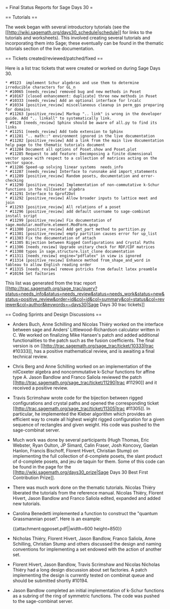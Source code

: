 = Final Status Reports for Sage Days 30 =

== Tutorials ==

The week began with several introductory tutorials (see the [[http://wiki.sagemath.org/days30_schedule|schedule]] for links to the tutorials and worksheets). This involved creating several tutorials and incorporating them into Sage; these eventually can be found in the thematic tutorials section of the live documentation.

== Tickets created/reviewed/patched/fixed ==

Here is a list trac tickets that were created or worked on during Sage Days 30.

    * #9123  implement Schur algebras and use them to determine irreducible characters for GL_n
    * #10065 [needs_review] removed bug and new methods in Poset
    * #10167 [closed enhancement: duplicate] three new methods in Poset
    * #10333 [needs_review] Add an optional interface for lrcalc
    * #10334 [positive_review] miscellaneous cleanup in perm_gps preparing for domains
    * #11263 [positive_review] Markup ".. link" is wrong in the developer guide. Add ".. linkall" to systematically link.
    * #9128 [needs_review] Sphinx should be aware of all.py to find its links
    * #11251 [needs_review] Add todo extension to Sphinx
    * #11281 ".. math::" environment ignored in the live documentation
    * #11282 [positive_review] Add a link from the main live documentation help page to the thematic tutorials document
    * #11284 Document all options of Poset.show and Poset.plot
    * #11285 Request to add feature: Decomposing a finite dimensional vector space with respect to a collection of matrices acting on the vector space.
    * #11286 Speed-up solving linear systems  needs_info
    * #11287 [needs_review] Interface to runsnake and import_statements
    * #11289 [positive_review] Random posets, documentation and error-checking
    * #11290 [positive_review] Implementation of non-commutative k-Schur functions in the nilCoxeter algebra
    * #11291 Interface to Gprof2Dot
    * #11292 [positive_review] Allow broader inputs to lattice meet and join
    * #11293 [positive_review] All relations of a poset
    * #11296 [positive_review] add default username to sage-combinat install script
    * #11299 [positive_review] Fix documentation of sage.modular.modform.element.ModForm.qexp
    * #11300 [positive_review] Add get_part method to partition.py
    * #11301 [positive_review] empty partition causes error for up_list
    * #11303 Fix the documentation of attach
    * #11305 Bijection between Rigged Configurations and Crystal Paths
    * #11306 [needs_review] Upgrade unitary check for RDF/CDF matrices
    * #11308 typos in sage.structure.list_clone documentation
    * #11311 [needs_review] engine="pdflatex" in view is ignored
    * #11314 [positive_review] Enhance method from_shape_and_word in tableau to allow English reading order
    * #11315 [needs_review] remove pstricks from default latex preamble
    * #10194 Set factories

This list was generated from the trac report [[http://trac.sagemath.org/sage_trac/query?status=needs_info&status=needs_review&status=needs_work&status=new&status=positive_review&order=id&col=id&col=summary&col=status&col=reviewer&col=author&keywords=~days30|Sage Days 30 trac tickets]]

== Coding Sprints and Design Discussions ==

 * Anders Buch, Anne Schilling and Nicolas Thiéry worked on the interface between sage and Anders' Littlewood-Richardson calculator written in C. We worked on finalizing Mike Hansen's patch and added additional functionalities to the patch such as the fusion coefficients. The final version is on [[http://trac.sagemath.org/sage_trac/ticket/10333|trac #10333]], has a positive mathematical review, and is awaiting a final technical review.

 * Chris Berg and Anne Schilling worked on an implementation of the nilCoxeter algebra and noncommutative k-Schur functions for affine type A. Jason Bandlow and Franco Saliola reviewed the patch [[http://trac.sagemath.org/sage_trac/ticket/11290|trac #11290]] and it received a positive review.

 * Travis Scrimshaw wrote code for the bijection between rigged configurations and crystal paths and opened the corresponding ticket [[http://trac.sagemath.org/sage_trac/ticket/11305|trac #11305]]. In particular, he implemented the Kleber algorithm which provides an efficient way to create all highest weight rigged configuration for a given sequence of rectangles and given weight. His code was pushed to the sage-combinat server.

 * Much work was done by several participants (Hugh Thomas, Eric Webster, Ryan Oulton, JP Simard, Calin Fraser, Josh Koncovy, Gaelan Hanlon, Francis Bischoff, Florent Hivert, Christian Stump) on implementing the full collection of d-complete posets, the slant product of d-complete posets, and jeu de taquin for them. Some of this code can be found in the page for the [[http://wiki.sagemath.org/days30_prize|Sage Days 30 Best First Contribution Prize]].

 * There was much work done on the thematic tutorials. Nicolas Thiéry liberated the tutorials from the reference manual. Nicolas Thiéry, Florent Hivert, Jason Bandlow and Franco Saliola edited, expanded and added new tutorials.

 * Carolina Benedetti implemented a function to construct the "quantum Grassmannian poset". Here is an example:

   {{attachment:qgposet.pdf||width=600 height=850}}

 * Nicholas Thiéry, Florent Hivert, Jason Bandlow, Franco Saliola, Anne Schilling, Christian Stump and others discussed the design and naming conventions for implementing a set endowed with the action of another set.

 * Florent Hivert, Jason Bandlow, Travis Scrimshaw and Nicolas Nicholas Thiéry had a long design discussion about set factories. A patch implementing the design is currently tested on combinat queue and should be submitted shortly #10194.

 * Jason Bandlow completed an initial implementation of k-Schur functions as a subring of the ring of symmetric functions. The code was pushed to the sage-combinat server.
